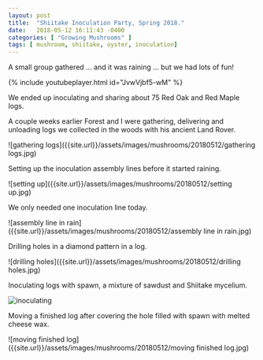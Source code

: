 ```yaml
---
layout: post
title:  "Shiitake Inoculation Party, Spring 2018."
date:   2018-05-12 16:11:43 -0400
categories: [ "Growing Mushrooms" ]
tags: [ mushroom, shiitake, oyster, inoculation]
---
```


A small group gathered ... and it was raining ... but we had lots of fun!

{% include youtubeplayer.html id="JvwVjbf5-wM" %}

We ended up inoculating and sharing about 75 Red Oak and Red Maple logs.

A couple weeks earlier Forest and I were gathering, delivering and unloading logs we collected
in the woods with his ancient Land Rover.

![gathering logs]({{site.url}}/assets/images/mushrooms/20180512/gathering logs.jpg)

Setting up the inoculation assembly lines before it started raining.

![setting up]({{site.url}}/assets/images/mushrooms/20180512/setting up.jpg)

We only needed one inoculation line today.

![assembly line in rain]({{site.url}}/assets/images/mushrooms/20180512/assembly line in rain.jpg)

Drilling holes in a diamond pattern in a log.

![drilling holes]({{site.url}}/assets/images/mushrooms/20180512/drilling holes.jpg)

Inoculating logs with spawn, a mixture of sawdust and Shiitake mycelium.

![inoculating]({{site.url}}/assets/images/mushrooms/20180512/inoculating.jpg)

Moving a finished log after covering the hole filled with spawn with melted cheese wax.

![moving finished log]({{site.url}}/assets/images/mushrooms/20180512/moving finished log.jpg)
